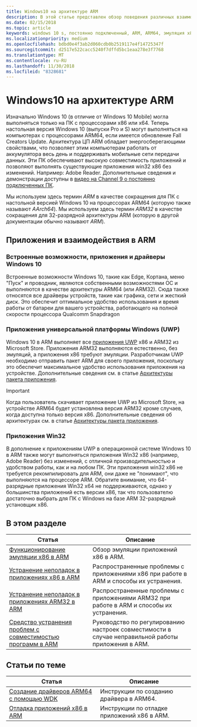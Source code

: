 ```yaml
---
title: Windows10 на архитектуре ARM
description: В этой статье представлен обзор поведения различных взаимодействий и приложений в ARM, а также ограничений, приводятся ссылки на источники дополнительной информации.
ms.date: 02/15/2018
ms.topic: article
keywords: windows 10 s, постоянно подключенный, ARM, ARM64, эмуляция x86
ms.localizationpriority: medium
ms.openlocfilehash: bdbd0e4f3ab2d060cdb0b2519117e4f14725347f
ms.sourcegitcommit: d2517e522cacc5240f7dffd5bc1eaa278e3f7768
ms.translationtype: MT
ms.contentlocale: ru-RU
ms.lasthandoff: 11/30/2018
ms.locfileid: "8328681"
---
```

# <a name="windows-10-on-arm"></a>Windows10 на архитектуре ARM
Изначально Windows 10 (в отличие от Windows 10 Mobile) могла выполняться только на ПК с процессорами x86 или x64. Теперь настольная версия Windows 10 (выпуски Pro и S) могут выполняться на компьютерах с процессорами ARM64, если имеется обновление Fall Creators Update. Архитектура ЦП ARM обладает энергосберегающими свойствами, что позволяет этим компьютерам работать от аккумулятора весь день и поддерживать мобильные сети передачи данных. Эти ПК обеспечивают высокую совместимость приложений и позволяют выполнять существующие приложения win32 x86 без изменений. Например: Adobe Reader. Дополнительные сведения и демонстрации доступны в [видео на Channel 9 о постоянно подключенных ПК](https://channel9.msdn.com/Events/Build/2017/P4171). 

Мы используем здесь термин *ARM* в качестве сокращения для ПК с настольной версией Windows 10 на процессорах ARM64 (которую также называют *AArch64*).  Мы используем здесь термин *ARM32* в качестве сокращения для 32-разрядной архитектуры ARM (которую в другой документации обычно называют *ARM*).

## <a name="apps-and-experiences-on-arm"></a>Приложения и взаимодействия в ARM

### <a name="built-in-windows-10-experiences-apps-and-drivers"></a>Встроенные возможности, приложения и драйверы Windows 10
Встроенные возможности Windows 10, такие как Edge, Кортана, меню "Пуск" и проводник, являются собственными возможностями ОС и выполняются в качестве архитектуры ARM64 (или ARM32). Сюда также относятся все драйверы устройств, такие как графика, сети и жесткий диск. Это обеспечит оптимальное удобство использования и время работы от батареи для вашего устройства, работающего на полной скорости процессора Qualcomm Snapdragon

### <a name="universal-windows-platform-uwp-apps"></a>Приложения универсальной платформы Windows (UWP)
Windows 10 в ARM выполняет все [приложения UWP](../get-started/universal-application-platform-guide.md) x86 и ARM32 из Microsoft Store. Приложения ARM32 выполняются естественно, без эмуляций, а приложения x86 требуют эмуляции. Разработчикам UWP необходимо отправить пакет ARM для своего приложения, поскольку это обеспечит максимальное удобство использования приложения на устройстве. Дополнительные сведения см. в статье [Архитектуры пакета приложения](../packaging/device-architecture.md).

>[!IMPORTANT] 
> Когда пользователь скачивает приложение UWP из Microsoft Store, на устройстве ARM64 будет установлена версия ARM32 кроме случаев, когда доступна только версия x86. Дополнительные сведения об архитектурах см. в статье [Архитектуры пакета приложения](../packaging/device-architecture.md).

### <a name="win32-apps"></a>Приложения Win32
В дополнение к приложениям UWP в операционной системе Windows 10 в ARM также могут выполняться приложения Win32 x86 (например, Adobe Reader) без изменений, с отличной производительностью и удобством работы, как и на любом ПК. Эти приложения win32 x86 не требуется рекомпилировать для ARM, они даже не "понимают", что выполняются на процессоре ARM. Обратите внимание, что 64-разрядные приложения Win32 x64 не поддерживаются, однако у большинства приложений есть версии x86, так что пользователю достаточно выбрать для ПК с Windows на базе ARM 32-разрядный установщик x86.

## <a name="in-this-section"></a>В этом разделе
|Статья | Описание |
|-----|-----|
|[Функционирование эмуляции x86 в ARM](apps-on-arm-x86-emulation.md)|Обзор эмуляции приложений x86 в ARM.|
|[Устранение неполадок в приложениях x86 в ARM](apps-on-arm-troubleshooting-x86.md)|Распространенные проблемы с приложениями x86 при работе в ARM и способы их устранения. |
|[Устранение неполадок в приложениях ARM32 в ARM](apps-on-arm-troubleshooting-arm32.md)|Распространенные проблемы с приложениями ARM32 при работе в ARM и способы их устранения. |
|[Средство устранения проблем с совместимостью программ в ARM](apps-on-arm-program-compat-troubleshooter.md)|Руководство по регулированию настроек совместимости в случае неправильной работы приложения в ARM. |

## <a name="related-topics"></a>Статьи по теме
|Статья | Описание |
|-----|-----|
|[Создание драйверов ARM64 с помощью WDK](https://docs.microsoft.com/en-us/windows-hardware/drivers/develop/building-arm64-drivers)|Инструкции по созданию драйвера в ARM64. |
| [Отладка приложений x86 в ARM](https://docs.microsoft.com/en-us/windows-hardware/drivers/debugger/debugging-arm64) | Инструкции по отладке приложений x86 в ARM. |
